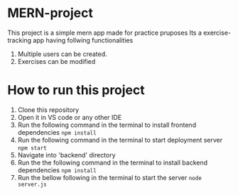 # MERN-project
This project is a simple mern app made for practice pruposes
Its a exercise-tracking app having follwing functionalities
1. Multiple users can be created.
2. Exercises can be modified

# How to run this project
1. Clone this repository 
2. Open it in VS code or any other IDE
3. Run the following command in the terminal to install frontend dependencies  `npm install`
4. Run the following  command in the terminal to start deployment server   `npm start`
5. Navigate into 'backend' directory
6. Run the the following  command in the terminal to install backend dependencies  `npm install`
7. Run the bellow following  in the terminal to start the server  `node server.js`


